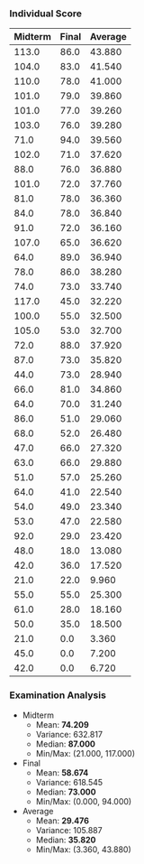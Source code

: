 ### Individual Score

| Midterm | Final | Average |
| ------- | ----- | ----- |
| 113.0 | 86.0 | 43.880 |
| 104.0 | 83.0 | 41.540 |
| 110.0 | 78.0 | 41.000 |
| 101.0 | 79.0 | 39.860 |
| 101.0 | 77.0 | 39.260 |
| 103.0 | 76.0 | 39.280 |
| 71.0 | 94.0 | 39.560 |
| 102.0 | 71.0 | 37.620 |
| 88.0 | 76.0 | 36.880 |
| 101.0 | 72.0 | 37.760 |
| 81.0 | 78.0 | 36.360 |
| 84.0 | 78.0 | 36.840 |
| 91.0 | 72.0 | 36.160 |
| 107.0 | 65.0 | 36.620 |
| 64.0 | 89.0 | 36.940 |
| 78.0 | 86.0 | 38.280 |
| 74.0 | 73.0 | 33.740 |
| 117.0 | 45.0 | 32.220 |
| 100.0 | 55.0 | 32.500 |
| 105.0 | 53.0 | 32.700 |
| 72.0 | 88.0 | 37.920 |
| 87.0 | 73.0 | 35.820 |
| 44.0 | 73.0 | 28.940 |
| 66.0 | 81.0 | 34.860 |
| 64.0 | 70.0 | 31.240 |
| 86.0 | 51.0 | 29.060 |
| 68.0 | 52.0 | 26.480 |
| 47.0 | 66.0 | 27.320 |
| 63.0 | 66.0 | 29.880 |
| 51.0 | 57.0 | 25.260 |
| 64.0 | 41.0 | 22.540 |
| 54.0 | 49.0 | 23.340 |
| 53.0 | 47.0 | 22.580 |
| 92.0 | 29.0 | 23.420 |
| 48.0 | 18.0 | 13.080 |
| 42.0 | 36.0 | 17.520 |
| 21.0 | 22.0 | 9.960 |
| 55.0 | 55.0 | 25.300 |
| 61.0 | 28.0 | 18.160 |
| 50.0 | 35.0 | 18.500 |
| 21.0 | 0.0 | 3.360 |
| 45.0 | 0.0 | 7.200 |
| 42.0 | 0.0 | 6.720 |



### Examination Analysis
* Midterm
  * Mean: **74.209**
  * Variance: 632.817
  * Median: **87.000**
  * Min/Max: (21.000, 117.000)
* Final
  * Mean: **58.674**
  * Variance: 618.545
  * Median: **73.000**
  * Min/Max: (0.000, 94.000)
* Average
  * Mean: **29.476**
  * Variance: 105.887
  * Median: **35.820**
  * Min/Max: (3.360, 43.880)
